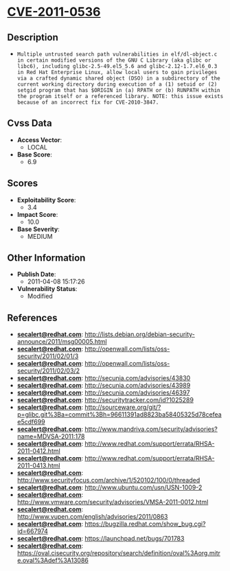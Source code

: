 
# [CVE-2011-0536](https://cve.mitre.org/cgi-bin/cvename.cgi?name=CVE-2011-0536)

## Description

- `Multiple untrusted search path vulnerabilities in elf/dl-object.c in certain modified versions of the GNU C Library (aka glibc or libc6), including glibc-2.5-49.el5_5.6 and glibc-2.12-1.7.el6_0.3 in Red Hat Enterprise Linux, allow local users to gain privileges via a crafted dynamic shared object (DSO) in a subdirectory of the current working directory during execution of a (1) setuid or (2) setgid program that has $ORIGIN in (a) RPATH or (b) RUNPATH within the program itself or a referenced library. NOTE: this issue exists because of an incorrect fix for CVE-2010-3847.`

## Cvss Data

- **Access Vector**:
  - LOCAL
- **Base Score**:
  - 6.9

## Scores

- **Exploitability Score**:
  - 3.4
- **Impact Score**:
  - 10.0
- **Base Severity**:
  - MEDIUM

## Other Information

- **Publish Date**:
  - 2011-04-08 15:17:26
- **Vulnerability Status**:
  - Modified

## References

- **secalert@redhat.com**: http://lists.debian.org/debian-security-announce/2011/msg00005.html
- **secalert@redhat.com**: http://openwall.com/lists/oss-security/2011/02/01/3
- **secalert@redhat.com**: http://openwall.com/lists/oss-security/2011/02/03/2
- **secalert@redhat.com**: http://secunia.com/advisories/43830
- **secalert@redhat.com**: http://secunia.com/advisories/43989
- **secalert@redhat.com**: http://secunia.com/advisories/46397
- **secalert@redhat.com**: http://securitytracker.com/id?1025289
- **secalert@redhat.com**: http://sourceware.org/git/?p=glibc.git%3Ba=commit%3Bh=96611391ad8823ba58405325d78cefeae5cdf699
- **secalert@redhat.com**: http://www.mandriva.com/security/advisories?name=MDVSA-2011:178
- **secalert@redhat.com**: http://www.redhat.com/support/errata/RHSA-2011-0412.html
- **secalert@redhat.com**: http://www.redhat.com/support/errata/RHSA-2011-0413.html
- **secalert@redhat.com**: http://www.securityfocus.com/archive/1/520102/100/0/threaded
- **secalert@redhat.com**: http://www.ubuntu.com/usn/USN-1009-2
- **secalert@redhat.com**: http://www.vmware.com/security/advisories/VMSA-2011-0012.html
- **secalert@redhat.com**: http://www.vupen.com/english/advisories/2011/0863
- **secalert@redhat.com**: https://bugzilla.redhat.com/show_bug.cgi?id=667974
- **secalert@redhat.com**: https://launchpad.net/bugs/701783
- **secalert@redhat.com**: https://oval.cisecurity.org/repository/search/definition/oval%3Aorg.mitre.oval%3Adef%3A13086
